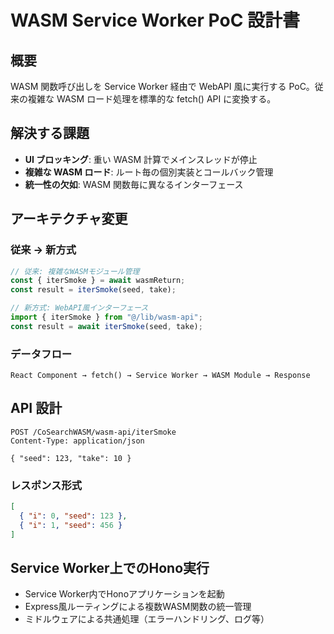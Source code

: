 # WASM Service Worker PoC 設計書

## 概要

WASM 関数呼び出しを Service Worker 経由で WebAPI 風に実行する PoC。従来の複雑な WASM ロード処理を標準的な fetch() API に変換する。

## 解決する課題

- **UI ブロッキング**: 重い WASM 計算でメインスレッドが停止
- **複雑な WASM ロード**: ルート毎の個別実装とコールバック管理
- **統一性の欠如**: WASM 関数毎に異なるインターフェース

## アーキテクチャ変更

### 従来 → 新方式

```typescript
// 従来: 複雑なWASMモジュール管理
const { iterSmoke } = await wasmReturn;
const result = iterSmoke(seed, take);

// 新方式: WebAPI風インターフェース
import { iterSmoke } from "@/lib/wasm-api";
const result = await iterSmoke(seed, take);
```

### データフロー

```
React Component → fetch() → Service Worker → WASM Module → Response
```

## API 設計

```
POST /CoSearchWASM/wasm-api/iterSmoke
Content-Type: application/json

{ "seed": 123, "take": 10 }
```

### レスポンス形式

```json
[
  { "i": 0, "seed": 123 },
  { "i": 1, "seed": 456 }
]
```

## Service Worker上でのHono実行
- Service Worker内でHonoアプリケーションを起動
- Express風ルーティングによる複数WASM関数の統一管理
- ミドルウェアによる共通処理（エラーハンドリング、ログ等）
